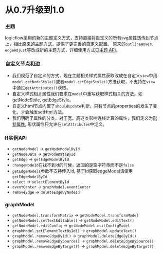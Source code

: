 # 从0.7升级到1.0

### 主题

logicflow采用的新的主题定义方式，支持直接将自定义的所有svg属性透传到节点上，相比原来的主题方式，提供了更完善的自定义配置。
原来的`outlineHover`, `edgeAdjust`等改成新的主题方式，详细使用方式见[主题 API](api/themeApi.html)。

### 自定义节点和边

- 我们规范了自定义的方式，现在主题相关样式属性获取改成在自定义`view`中用`model.getNodeStyle()`或者`model.getEdgeStyle()`方法获取，不支持在`view`中通过`getAttributes()`获取。
- 自定义样式相关属性我们要求在`model`中重写获取样式相关的方法。如[getNodeStyle](/api/nodeModelApi.html#样式属性), [getEdgeStyle](/api/edgeModelApi.html#样式属性)。
- 自定义html节点内置了`shouldUpdate`判断，只有节点的properties的发生了变化，才会触发setHtml方法。
- 我们明确了属性的分类，对于宽、高这类影响连线计算的属性，我们定义为[形状属性](/api/nodeModelApi.html#形状属性), 形状属性只允许在`setAttributes`中定义。

### lf实例API

- `getNodeModel` -> `getNodeModelById`
- `getNodeData` -> `getNodeDataById`
- `getEdge` -> `getEdgeModelById`
- `changeNodeId`在找不到id的时候，返回的是空字符串而不是`false`
- `getEdgeModels`参数不支持传入id, 基于Id获取edgeModel请使用`getEdgeModelById`
- `select` -> `selectElementById`
- `eventCenter` -> `graphModel.eventCenter`
- `removeEdge` -> `deleteEdgeByNodeId`

### graphModel

- `getNodeModel.transformMatrix` -> `getNodeModel.transformModel`
- `getNodeModel.setTextEditable()` -> `getNodeModel.editText()`
- `getNodeModel.editConfig` -> `getNodeModel.editConfigModel`
- `graphModel.setElementTextById()` -> `graphModel.updateText()`
- `graphModel.removeEdgeById()` -> `graphModel.deleteEdgeById()`
- `graphModel.removeEdgeBySource()` -> `graphModel.deleteEdgeBySource()`
- `graphModel.removeEdgeByTarget()` -> `graphModel.deleteEdgeByTarget()`
